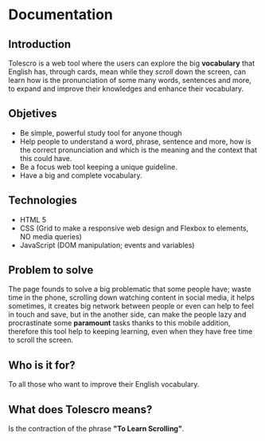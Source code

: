 # Documentation

## Introduction
Tolescro is a web tool where the users can explore the big **vocabulary** that English has, through cards, mean while they *scroll* down the screen,  can learn how is the pronunciation of some many words, sentences and more, to expand and improve their knowledges and enhance their vocabulary.

## Objetives
- Be simple, powerful study tool for anyone though 
- Help people to understand a word, phrase, sentence and more, how is the correct pronunciation and which is the meaning and the context that this could have.
- Be a focus web tool keeping a unique guideline.
- Have a big and complete vocabulary.

## Technologies
- HTML 5
- CSS (Grid to make a responsive web design and Flexbox to elements, NO media queries)
- JavaScript (DOM manipulation; events and variables)

## Problem to solve
The page founds to solve a big problematic that some people have; waste time in the phone, scrolling down watching content in social media, it helps sometimes, it creates big network between people or even can help to feel in touch and save, but in the another side, can make the people lazy and procrastinate some **paramount** tasks thanks to this mobile addition, therefore this tool help to keeping learning, even when they have free time to scroll the screen.

## Who is it for?
To all those who want to improve their English vocabulary.

## What does Tolescro means?
Is the contraction of the phrase **"To Learn Scrolling"**.